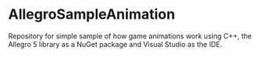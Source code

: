 # AllegroSampleAnimation
Repository for simple sample of how game animations work using C++, the Allegro 5 library as a NuGet package and Visual Studio as the IDE.
